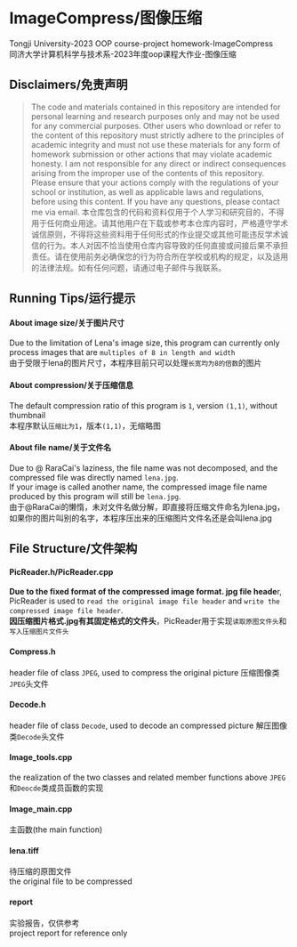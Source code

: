 # ImageCompress/图像压缩
Tongji University-2023 OOP course-project homework-ImageCompress  
同济大学计算机科学与技术系-2023年度oop课程大作业-图像压缩
## Disclaimers/免责声明
> The code and materials contained in this repository are intended for personal learning and research purposes only and may not be used for any commercial purposes. Other users who download or refer to the content of this repository must strictly adhere to the principles of academic integrity and must not use these materials for any form of homework submission or other actions that may violate academic honesty. I am not responsible for any direct or indirect consequences arising from the improper use of the contents of this repository. Please ensure that your actions comply with the regulations of your school or institution, as well as applicable laws and regulations, before using this content. If you have any questions, please contact me via email.
本仓库包含的代码和资料仅用于个人学习和研究目的，不得用于任何商业用途。请其他用户在下载或参考本仓库内容时，严格遵守学术诚信原则，不得将这些资料用于任何形式的作业提交或其他可能违反学术诚信的行为。本人对因不恰当使用仓库内容导致的任何直接或间接后果不承担责任。请在使用前务必确保您的行为符合所在学校或机构的规定，以及适用的法律法规。如有任何问题，请通过电子邮件与我联系。
## Running Tips/运行提示
#### About image size/关于图片尺寸
Due to the limitation of Lena's image size, this program can currently only process images that are `multiples of 8 in length and width`  
由于受限于lena的图片尺寸，本程序目前只可以处理`长宽均为8的倍数`的图片  
#### About compression/关于压缩信息
The default compression ratio of this program is `1`, version `(1,1)`, without thumbnail  
本程序默认`压缩比为1`，版本`(1,1)`，无缩略图
#### About file name/关于文件名
Due to @ RaraCai's laziness, the file name was not decomposed, and the compressed file was directly named `lena.jpg`.   
If your image is called another name, the compressed image file name produced by this program will still be `lena.jpg`.  
由于@RaraCai的懒惰，未对文件名做分解，即直接将压缩文件命名为lena.jpg，如果你的图片叫别的名字，本程序压出来的压缩图片文件名还是会叫lena.jpg  
## File Structure/文件架构
#### PicReader.h/PicReader.cpp
**Due to the fixed format of the compressed image format. jpg file heade**r, PicReader is used to `read the original image file header` and `write the compressed image file header`.  
**因压缩图片格式.jpg有其固定格式的文件头**，PicReader用于实现`读取原图文件头`和`写入压缩图片文件头`
#### Compress.h
header file of class `JPEG`, used to compress the original picture
压缩图像类`JPEG`头文件  
#### Decode.h
header file of class `Decode`, used to decode an compressed picture
解压图像类`Decode`头文件  
#### Image_tools.cpp
the realization of the two classes and related member functions above
`JPEG`和`Deocde`类成员函数的实现  
#### Image_main.cpp
主函数(the main function)
#### lena.tiff
待压缩的原图文件  
the original file to be compressed
#### report
实验报告，仅供参考  
project report for reference only
